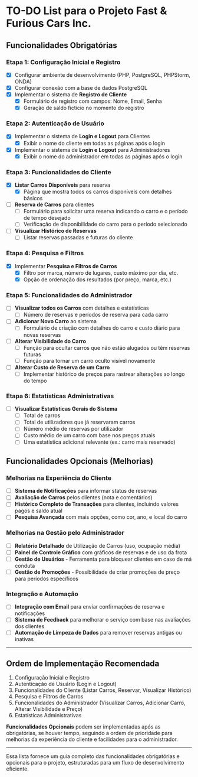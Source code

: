 # TO-DO List para o Projeto Fast & Furious Cars Inc.

## Funcionalidades Obrigatórias

### Etapa 1: Configuração Inicial e Registro
- [x] Configurar ambiente de desenvolvimento (PHP, PostgreSQL, PHPStorm, ONDA)
- [x] Configurar conexão com a base de dados PostgreSQL
- [x] Implementar o sistema de **Registro de Cliente**
  - [x] Formulário de registro com campos: Nome, Email, Senha
  - [x] Geração de saldo fictício no momento do registro

### Etapa 2: Autenticação de Usuário
- [x] Implementar o sistema de **Login e Logout** para Clientes
  - [x] Exibir o nome do cliente em todas as páginas após o login
- [x] Implementar o sistema de **Login e Logout** para Administradores
  - [x] Exibir o nome do administrador em todas as páginas após o login

### Etapa 3: Funcionalidades do Cliente
- [x] **Listar Carros Disponíveis** para reserva
  - [x] Página que mostra todos os carros disponíveis com detalhes básicos
- [ ] **Reserva de Carros** para clientes
  - [ ] Formulário para solicitar uma reserva indicando o carro e o período de tempo desejado
  - [ ] Verificação de disponibilidade do carro para o período selecionado
- [ ] **Visualizar Histórico de Reservas**
  - [ ] Listar reservas passadas e futuras do cliente

### Etapa 4: Pesquisa e Filtros
- [x] Implementar **Pesquisa e Filtros de Carros**
  - [x] Filtro por marca, número de lugares, custo máximo por dia, etc.
  - [x] Opção de ordenação dos resultados (por preço, marca, etc.)

### Etapa 5: Funcionalidades do Administrador
- [ ] **Visualizar todos os Carros** com detalhes e estatísticas
  - [ ] Número de reservas e períodos de reserva para cada carro
- [ ] **Adicionar Novo Carro** ao sistema
  - [ ] Formulário de criação com detalhes do carro e custo diário para novas reservas
- [ ] **Alterar Visibilidade do Carro**
  - [ ] Função para ocultar carros que não estão alugados ou têm reservas futuras
  - [ ] Função para tornar um carro oculto visível novamente
- [ ] **Alterar Custo de Reserva de um Carro**
  - [ ] Implementar histórico de preços para rastrear alterações ao longo do tempo

### Etapa 6: Estatísticas Administrativas
- [ ] **Visualizar Estatísticas Gerais do Sistema**
  - [ ] Total de carros
  - [ ] Total de utilizadores que já reservaram carros
  - [ ] Número médio de reservas por utilizador
  - [ ] Custo médio de um carro com base nos preços atuais
  - [ ] Uma estatística adicional relevante (ex.: carro mais reservado)

## Funcionalidades Opcionais (Melhorias)

### Melhorias na Experiência do Cliente
- [ ] **Sistema de Notificações** para informar status de reservas
- [ ] **Avaliação de Carros** pelos clientes (nota e comentários)
- [ ] **Histórico Completo de Transações** para clientes, incluindo valores pagos e saldo atual
- [ ] **Pesquisa Avançada** com mais opções, como cor, ano, e local do carro

### Melhorias na Gestão pelo Administrador
- [ ] **Relatório Detalhado** de Utilização de Carros (uso, ocupação média)
- [ ] **Painel de Controle Gráfico** com gráficos de reservas e de uso da frota
- [ ] **Gestão de Usuários** - Ferramenta para bloquear clientes em caso de má conduta
- [ ] **Gestão de Promoções** - Possibilidade de criar promoções de preço para períodos específicos

### Integração e Automação
- [ ] **Integração com Email** para enviar confirmações de reserva e notificações
- [ ] **Sistema de Feedback** para melhorar o serviço com base nas avaliações dos clientes
- [ ] **Automação de Limpeza de Dados** para remover reservas antigas ou inativas

---

## Ordem de Implementação Recomendada

1. Configuração Inicial e Registro
2. Autenticação de Usuário (Login e Logout)
3. Funcionalidades do Cliente (Listar Carros, Reservar, Visualizar Histórico)
4. Pesquisa e Filtros de Carros
5. Funcionalidades do Administrador (Visualizar Carros, Adicionar Carro, Alterar Visibilidade e Preço)
6. Estatísticas Administrativas

**Funcionalidades Opcionais** podem ser implementadas após as obrigatórias, se houver tempo, seguindo a ordem de prioridade para melhorias da experiência do cliente e facilidades para o administrador.

---

Essa lista fornece um guia completo das funcionalidades obrigatórias e opcionais para o projeto, estruturadas para um fluxo de desenvolvimento eficiente. 

